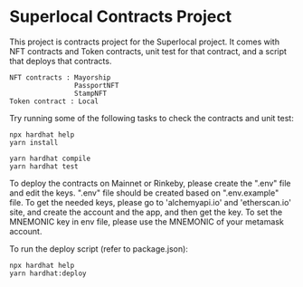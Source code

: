 # Superlocal Contracts Project

This project is contracts project for the Superlocal project. It comes with NFT contracts and Token contracts, unit test for that contract, and a script that deploys that contracts.

    NFT contracts : Mayorship
                    PassportNFT
                    StampNFT
    Token contract : Local

Try running some of the following tasks to check the contracts and unit test:

```shell
npx hardhat help
yarn install

yarn hardhat compile
yarn hardhat test

```

To deploy the contracts on Mainnet or Rinkeby, please create the ".env" file and edit the keys.
".env" file should be created based on ".env.example" file.
To get the needed keys, please go to 'alchemyapi.io' and 'etherscan.io' site, and create the account and the app, and then get the key.
To set the MNEMONIC key in env file, please use the MNEMONIC of your metamask account.

To run the deploy script (refer to package.json): 

```shell
npx hardhat help
yarn hardhat:deploy

```
